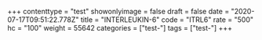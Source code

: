 +++
contenttype = "test"
showonlyimage = false
draft = false
date = "2020-07-17T09:51:22.778Z"
title = "INTERLEUKIN-6"
code = "ITRL6"
rate = "500"
hc = "100"
weight = 55642
categories = ["test-"]
tags = ["test-"]
+++

